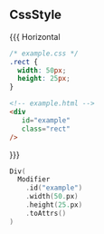 ## CssStyle

{{{ Horizontal

```css 1 <html> [css]
/* example.css */
.rect {
  width: 50px;
  height: 25px;
}
```

```html 1 <html> [html]
<!-- example.html -->
<div
   id="example"
   class="rect"
/>
```

}}}

```kotlin <kobweb> [div]
Div(
  Modifier
    .id("example")
    .width(50.px)
    .height(25.px)
    .toAttrs()
)
```

